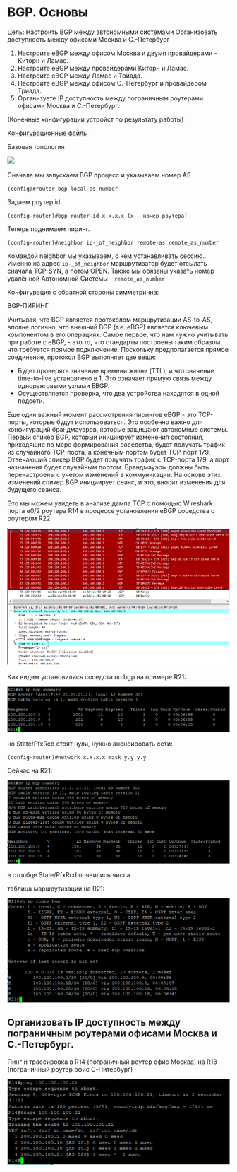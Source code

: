 # BGP. Основы

Цель:
Настроить BGP между автономными системами
Организовать доступность между офисами Москва и С.-Петербург

1. Настроите eBGP между офисом Москва и двумя провайдерами - Киторн и Ламас.
2. Настроите eBGP между провайдерами Киторн и Ламас.
3. Настроите eBGP между Ламас и Триада.
4. Настроите eBGP между офисом С.-Петербург и провайдером Триада.
5. Организуете IP доступность между пограничным роутерами офисами Москва и С.-Петербург.

(Конечные конфигурации устройст по результату работы)

[Конфигурационные файлы](configs/)


Базовая топология

![](picture/bgp.png)
      
Сначала мы запускаем BGP процесс и указываем номер AS
```
(config)#router bgp local_as_number
```
Задаем роутер id

```
(config-router)#bgp router-id x.x.x.x (x - номер роутера)
```

Теперь поднимаем пиринг.
```
(config-router)#neighbor ip-_of_neighbor remote-as remote_as_number
```
Командой neighbor мы указываем, с кем устанавливать сессию. Именно на адрес `ip-_of_neighbor` маршрутизатор будет отсылать сначала TCP-SYN, а потом OPEN. Также мы обязаны указать номер удалённой Автономной Системы – `remote_as_number`

Конфигурация с обратной стороны симметрична:

BGP-ПИРИНГ

Учитывая, что BGP является протоколом маршрутизации AS-to-AS, вполне логично, что внешний BGP (т.е. eBGP) является ключевым компонентом в его операциях. Самое первое, что нам нужно учитывать при работе с eBGP, - это то, что стандарты построены таким образом, что требуется прямое подключение. Поскольку предполагается прямое соединение, протокол BGP выполняет две вещи:

- Будет проверять значение времени жизни (TTL), и что значение time-to-live установлено в 1. Это означает прямую связь между одноранговыми узлами EBGP.
- Осуществляется проверка, что два устройства находятся в одной подсети.

Еще один важный момент рассмотрения пирингов eBGP - это TCP-порты, которые будут использоваться. Это особенно важно для конфигураций брандмауэров, которые защищают автономные системы. Первый спикер BGP, который инициирует изменения состояния, приходящие по мере формирования соседства, будет получать трафик из случайного TCP-порта, а конечным портом будет TCP-порт 179. Отвечающий спикер BGP будет получать трафик с TCP-порта 179, а порт назначения будет случайным портом. Брандмауэры должны быть перенастроены с учетом изменений в коммуникации. На основе этих изменений спикер BGP инициирует сеанс, и это, вносит изменения для будущего сеанса.

Это мы можем увидеть в анализе дампа TCP с помощью Wireshark порта e0/2 роутера R14 в процессе установления eBGP соседства c роутером R22

![](picture/R14-e_0_2.png)

Как видим установились соседста по bgp на примере R21:

![](picture/R21-bgp-summ.png)

но State/PfxRcd стоят нули, нужно анонсировать сети:

```
(config-router)#network x.x.x.x mask y.y.y.y
```
Сейчас на R21:

![](picture/R21-bgp-summ-2.png)

в столбце State/PfxRcd появились числа.

таблица маршрутизации на R21:

![](picture/R21-bgp-route.png)

## Организовать IP доступность между пограничным роутерами офисами Москва и С.-Петербург.

Пинг и трассировка в R14 (пограничный роутер офис Москва) на R18 (пограничный роутер офис С-Питербург)

![](picture/R14-ping-trace-R18.png)




